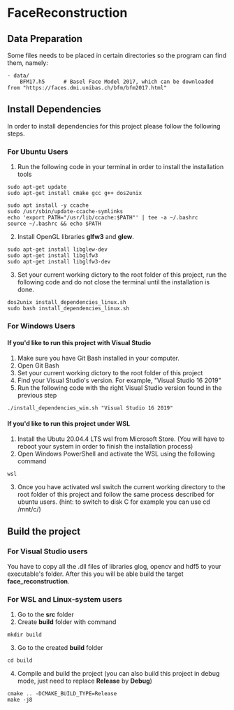 # FaceReconstruction
## Data Preparation
Some files needs to be placed in certain directories so the program can find them, namely:
```
- data/
    BFM17.h5      # Basel Face Model 2017, which can be downloaded from "https://faces.dmi.unibas.ch/bfm/bfm2017.html"
```

## Install Dependencies
In order to install dependencies for this project please follow the following steps.
### For Ubuntu Users
1. Run the following code in your terminal in order to install the installation tools
```
sudo apt-get update
sudo apt-get install cmake gcc g++ dos2unix

sudo apt install -y ccache
sudo /usr/sbin/update-ccache-symlinks
echo 'export PATH="/usr/lib/ccache:$PATH"' | tee -a ~/.bashrc
source ~/.bashrc && echo $PATH
```
2. Install OpenGL libraries **glfw3** and **glew**.
```
sudo apt-get install libglew-dev
sudo apt-get install libglfw3
sudo apt-get install libglfw3-dev
```
3. Set your current working dictory to the root folder of this project, run the following code and do not close the terminal until the installation
is done.
```
dos2unix install_dependencies_linux.sh
sudo bash install_dependencies_linux.sh
```
### For Windows Users
#### If you'd like to run this project with Visual Studio
1. Make sure you have Git Bash installed in your computer.
2. Open Git Bash
3. Set your current working dictory to the root folder of this project
4. Find your Visual Studio's version. For example, "Visual Studio 16 2019"
5. Run the following code with the right Visual Studio version found in the previous step
```
./install_dependencies_win.sh "Visual Studio 16 2019"
```
#### If you'd like to run this project under WSL
1. Install the Ubutu 20.04.4 LTS wsl from Microsoft Store. (You will have to reboot your system in order to finish the installation process)
2. Open Windows PowerShell and activate the WSL using the following command
```
wsl
```
3. Once you have activated wsl switch the current working directory to the root folder of this project and follow the same process described 
for ubuntu users. (hint: to switch to disk C for example you can use cd /mnt/c/)

## Build the project
### For Visual Studio users
You have to copy all the .dll files of libraries glog, opencv and hdf5 to your executable's folder. After this you will be able build the target **face_reconstruction**.
### For WSL and Linux-system users
1. Go to the **src** folder
2. Create **build** folder with command
```
mkdir build
```
3. Go to the created **build** folder
```
cd build
```
4. Compile and build the project (you can also build this project in debug mode, just need to replace **Release** by **Debug**)
```
cmake .. -DCMAKE_BUILD_TYPE=Release
make -j8
```
